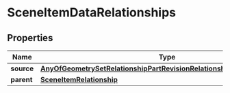 

# SceneItemDataRelationships


## Properties

Name | Type | Description | Notes
------------ | ------------- | ------------- | -------------
**source** | [**AnyOfGeometrySetRelationshipPartRevisionRelationshipSceneRelationship**](AnyOfGeometrySetRelationshipPartRevisionRelationshipSceneRelationship.md) |  |  [optional]
**parent** | [**SceneItemRelationship**](SceneItemRelationship.md) |  |  [optional]



